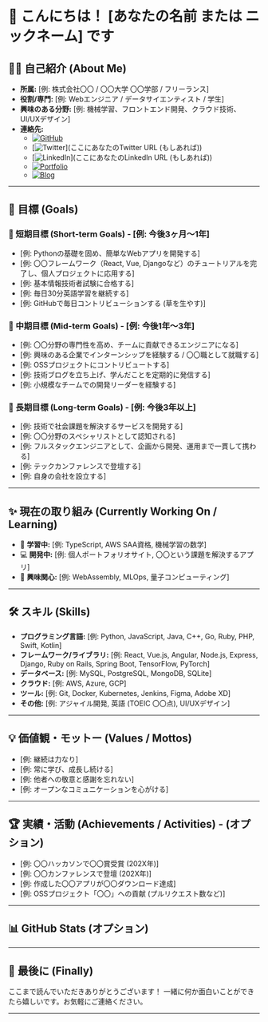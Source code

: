 # 👋 こんにちは！ [あなたの名前 または ニックネーム] です

<!-- (オプション) プロフィール画像やバナー画像 -->
<!-- <p align="center">
  <img src="ここに画像URL" alt="プロフィール画像" width="200"/>
</p> -->

## 🙋‍♂️ 自己紹介 (About Me)

*   **所属:** [例: 株式会社〇〇 / 〇〇大学 〇〇学部 / フリーランス]
*   **役割/専門:** [例: Webエンジニア / データサイエンティスト / 学生]
*   **興味のある分野:** [例: 機械学習、フロントエンド開発、クラウド技術、UI/UXデザイン]
*   **連絡先:**
    *   [![GitHub](https://img.shields.io/badge/GitHub-100000?style=for-the-badge&logo=github&logoColor=white)](ここにあなたのGitHubプロフィールURL)
    *   [![Twitter](https://img.shields.io/badge/Twitter-1DA1F2?style=for-the-badge&logo=twitter&logoColor=white)](ここにあなたのTwitter URL (もしあれば))
    *   [![LinkedIn](https://img.shields.io/badge/LinkedIn-0077B5?style=for-the-badge&logo=linkedin&logoColor=white)](ここにあなたのLinkedIn URL (もしあれば))
    *   [![Portfolio](https://img.shields.io/badge/Portfolio-FF5722?style=for-the-badge&logo=Todoist&logoColor=white)](ここにあなたのポートフォリオサイトURL (もしあれば))
    *   [![Blog](https://img.shields.io/badge/Blog-21759B?style=for-the-badge&logo=WordPress&logoColor=white)](ここにあなたのブログURL (もしあれば))

---

## 🎯 目標 (Goals)

### 🌱 短期目標 (Short-term Goals) - [例: 今後3ヶ月〜1年]

*   [例: Pythonの基礎を固め、簡単なWebアプリを開発する]
*   [例: 〇〇フレームワーク（React, Vue, Djangoなど）のチュートリアルを完了し、個人プロジェクトに応用する]
*   [例: 基本情報技術者試験に合格する]
*   [例: 毎日30分英語学習を継続する]
*   [例: GitHubで毎日コントリビューションする (草を生やす)]

### 🚀 中期目標 (Mid-term Goals) - [例: 今後1年〜3年]

*   [例: 〇〇分野の専門性を高め、チームに貢献できるエンジニアになる]
*   [例: 興味のある企業でインターンシップを経験する / 〇〇職として就職する]
*   [例: OSSプロジェクトにコントリビュートする]
*   [例: 技術ブログを立ち上げ、学んだことを定期的に発信する]
*   [例: 小規模なチームでの開発リーダーを経験する]

### 🔭 長期目標 (Long-term Goals) - [例: 今後3年以上]

*   [例: 技術で社会課題を解決するサービスを開発する]
*   [例: 〇〇分野のスペシャリストとして認知される]
*   [例: フルスタックエンジニアとして、企画から開発、運用まで一貫して携わる]
*   [例: テックカンファレンスで登壇する]
*   [例: 自身の会社を設立する]

---

## ✨ 現在の取り組み (Currently Working On / Learning)

*   🧠 **学習中:** [例: TypeScript, AWS SAA資格, 機械学習の数学]
*   💻 **開発中:** [例: 個人ポートフォリオサイト, 〇〇という課題を解決するアプリ]
*   👀 **興味関心:** [例: WebAssembly, MLOps, 量子コンピューティング]

---

## 🛠️ スキル (Skills)

*   **プログラミング言語:** [例: Python, JavaScript, Java, C++, Go, Ruby, PHP, Swift, Kotlin]
*   **フレームワーク/ライブラリ:** [例: React, Vue.js, Angular, Node.js, Express, Django, Ruby on Rails, Spring Boot, TensorFlow, PyTorch]
*   **データベース:** [例: MySQL, PostgreSQL, MongoDB, SQLite]
*   **クラウド:** [例: AWS, Azure, GCP]
*   **ツール:** [例: Git, Docker, Kubernetes, Jenkins, Figma, Adobe XD]
*   **その他:** [例: アジャイル開発, 英語 (TOEIC 〇〇点), UI/UXデザイン]

<!-- (オプション) Shields.io などを使ってスキルバッジを表示するのも良いでしょう -->
<!--
例:
<p align="left">
  <a href="https://developer.mozilla.org/en-US/docs/Web/JavaScript" target="_blank" rel="noreferrer"><img src="https://raw.githubusercontent.com/danielcranney/readme-generator/main/public/icons/skills/javascript-colored.svg" width="36" height="36" alt="JavaScript" /></a>
  <a href="https://www.python.org/" target="_blank" rel="noreferrer"><img src="https://raw.githubusercontent.com/danielcranney/readme-generator/main/public/icons/skills/python-colored.svg" width="36" height="36" alt="Python" /></a>
  <a href="https://aws.amazon.com" target="_blank" rel="noreferrer"><img src="https://raw.githubusercontent.com/danielcranney/readme-generator/main/public/icons/skills/aws-colored.svg" width="36" height="36" alt="Amazon Web Services" /></a>
</p>
-->

---

## 💡 価値観・モットー (Values / Mottos)

*   [例: 継続は力なり]
*   [例: 常に学び、成長し続ける]
*   [例: 他者への敬意と感謝を忘れない]
*   [例: オープンなコミュニケーションを心がける]

---

## 🏆 実績・活動 (Achievements / Activities) - (オプション)

*   [例: 〇〇ハッカソンで〇〇賞受賞 (202X年)]
*   [例: 〇〇カンファレンスで登壇 (202X年)]
*   [例: 作成した〇〇アプリが〇〇ダウンロード達成]
*   [例: OSSプロジェクト「〇〇」への貢献 (プルリクエスト数など)]

---

## 📊 GitHub Stats (オプション)

<!-- GitHub Readme Stats などを活用して、アクティビティを表示できます -->
<!--
例:
<p align="center">
  <img src="https://github-readme-stats.vercel.app/api?username=あなたのGitHubユーザー名&show_icons=true&theme=radical" alt="Your GitHub Stats"/>
  <img src="https://github-readme-stats.vercel.app/api/top-langs/?username=あなたのGitHubユーザー名&layout=compact&theme=radical" alt="Top Languages"/>
</p>
-->

---

## 🙏 最後に (Finally)

ここまで読んでいただきありがとうございます！
一緒に何か面白いことができたら嬉しいです。お気軽にご連絡ください。

---
